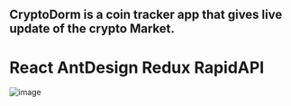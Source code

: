 
## CryptoDorm is a coin tracker app that gives live update of the crypto Market.
# React AntDesign Redux RapidAPI 
![image](https://github.com/Afoojnr/cryptodorm/assets/91747275/215a97f4-6660-44d6-b5b7-6e63af5a28c6)


